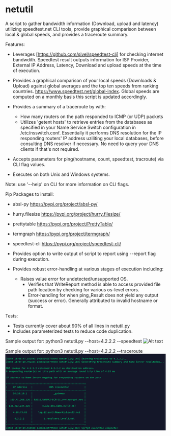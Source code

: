 # netutil

A script to gather bandwidth information (Download, upload and latency) utilizing speedtest.net CLI tools, provide graphical comparison between local & global speeds, and provides a traceroute summary.

Features:

- Leverages [<https://github.com/sivel/speedtest-cli]> for checking internet bandwdith. Speedtest result outputs information for ISP Provider, External IP Address, Latency, Download and upload speeds at the time of execution.
- Provides a graphical comparison of your local speeds (Downloads & Upload) against global averages and the top ten speeds from ranking countries. <https://www.speedtest.net/global-index>. Global speeds are computed on a monthly basis this script is updated accordingly.
- Provides a summary of a traceroute by with:
  - How many routers on the path responded to ICMP (or UDP) packets
  - Utilizes 'getent hosts' to retrieve entries from the databases as specified in your Name Service Switch configuration in /etc/nsswitch.conf. Essentially it performs DNS resolution for the IP responding routers' IP address uziliting your local databases, before consulting DNS resolver if necessary. No need to query your DNS clients if that's not required.

- Accepts parameters for ping(hostname, count, speedtest, tracroute) via CLI flag values.
- Executes on both Unix and Windows systems.

Note: use '--help' on CLI for more information on CLI flags.

Pip Packages to install:

- absl-py <https://pypi.org/project/absl-py/>
- hurry.filesize <https://pypi.org/project/hurry.filesize/>
- prettytable <https://pypi.org/project/PrettyTable/>
- termgraph <https://pypi.org/project/termgraph/>
- speedtest-cli <https://pypi.org/project/speedtest-cli/>

- Provides option to write output of script to report using --report flag during execution.
- Provides robust error-handling at various stages of execution including:
  - Raises value error for undetected/unsupported OS.
    - Verifies that WriteReport method is able to access provided file path location by checking for various os-level errors.
    - Error-handling for when ping_Result does not yield any output (success or error). Generally attributed to invalid hostname or format.

Tests:

- Tests currently cover about 90% of all lines in netutil.py
- Includes parameterized tests to reduce code duplication.

Sample output for: python3 netutil.py --host=4.2.2.2 --speedtest
![Alt text](/https://github.com/NanaQuame/python-ping-script/blob/master/speedtest-flag.png "--speedtest sample")

Sample output for: python3 netutil.py --host=4.2.2.2 --traceroute
![Alt text](https://github.com/NanaQuame/python-ping-script/blob/master/traceroute-flag.png "--traceroute sample")
